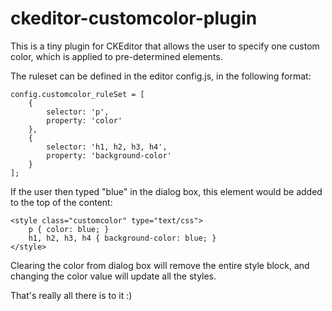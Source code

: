 ckeditor-customcolor-plugin
===========================

This is a tiny plugin for CKEditor that allows the user to specify one custom color, which is applied to pre-determined elements.

The ruleset can be defined in the editor config.js, in the following format:
```
config.customcolor_ruleSet = [
	{
		selector: 'p',
		property: 'color'
	},
	{
		selector: 'h1, h2, h3, h4',
		property: 'background-color'
	}
];
```

If the user then typed "blue" in the dialog box, this element would be added to the top of the content:

```
<style class="customcolor" type="text/css">
	p { color: blue; }
	h1, h2, h3, h4 { background-color: blue; }
</style>
```

Clearing the color from dialog box will remove the entire style block, and changing the color value will update all the styles.

That's really all there is to it :)